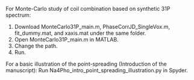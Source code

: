 For Monte-Carlo study of coil combination based on synthetic 31P spectrum:
1. Download MonteCarlo31P_main.m, PhaseCorrJD_SingleVox.m, fit_dummy.mat, and xaxis.mat under the same folder.
2. Open MonteCarlo31P_main.m in MATLAB.
3. Change the path.
4. Run.

For a basic illustration of the point-spreading (Introduction of the manuscript):
Run Na4Pho_intro_point_spreading_illustration.py in Spyder.
